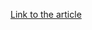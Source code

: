 [Link to the article](https://tagesschau.de/investigativ/br-recherche/hacker-angriff-infrastruktur-101.html)
